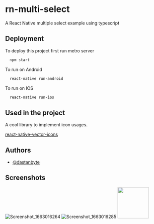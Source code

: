 # rn-multi-select

A React Native multiple select example using typescript

## Deployment

To deploy this project first run metro server

```bash
  npm start
```
To run on Android

```bash
  react-native run-android
```
To run on IOS

```bash
  react-native run-ios
```

## Used in the project

A cool library to implement icon usages.

[react-native-vector-icons](https://github.com/oblador/react-native-vector-icons)


## Authors

- [@dastanbyte](https://www.github.com/dastanbyte)

## Screenshots
![Screenshot_1663016264](https://user-images.githubusercontent.com/23508996/189900409-85a1560f-acb8-46ff-8c3c-2a6c90f14133.png|width=100px)
![Screenshot_1663016285](https://user-images.githubusercontent.com/23508996/189900511-99f1d07c-5539-4592-b0fa-cc6665e94724.png|width=100px)
<img src="https://user-images.githubusercontent.com/23508996/189900511-99f1d07c-5539-4592-b0fa-cc6665e94724.png" width="100" height="100">

